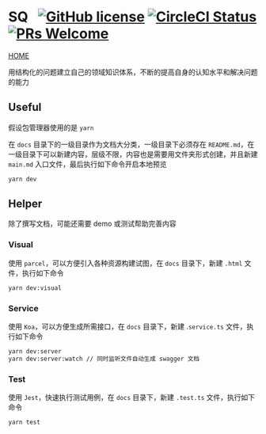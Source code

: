 # SQ &nbsp; [![GitHub license](https://img.shields.io/badge/license-MIT-blue.svg)](https://github.com/tolerance-go/sq/blob/master/LICENSE) [![CircleCI Status](https://circleci.com/gh/tolerance-go/sq.svg?style=shield&circle-token=:circle-token)](https://circleci.com/gh/tolerance-go/sq) [![PRs Welcome](https://img.shields.io/badge/PRs-welcome-brightgreen.svg)](https://github.com/tolerance-go/sq/pulls)

[HOME](http://47.92.70.143:8000)

用结构化的问题建立自己的领域知识体系，不断的提高自身的认知水平和解决问题的能力

## Useful

假设包管理器使用的是 `yarn`

在 `docs` 目录下的一级目录作为文档大分类，一级目录下必须存在 `README.md`，在一级目录下可以新建内容，层级不限，内容也是需要用文件夹形式创建，并且新建 `main.md` 入口文件，最后执行如下命令开启本地预览

```bash
yarn dev
```

## Helper

除了撰写文档，可能还需要 demo 或测试帮助完善内容

### Visual

使用 `parcel`，可以方便引入各种资源构建试图，在 `docs` 目录下，新建 `.html` 文件，执行如下命令

```bash
yarn dev:visual
```

### Service

使用 `Koa`，可以方便生成所需接口，在 `docs` 目录下，新建 .`service.ts` 文件，执行如下命令

```bash
yarn dev:server
yarn dev:server:watch // 同时监听文件自动生成 swagger 文档
```

### Test

使用 `Jest`，快速执行测试用例，在 `docs` 目录下，新建 `.test.ts` 文件，执行如下命令

```bash
yarn test
```
